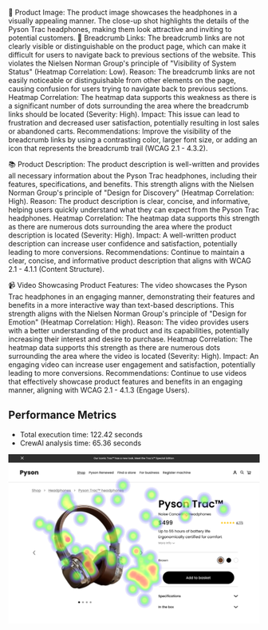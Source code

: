 📸 Product Image: The product image showcases the headphones in a visually appealing manner. The close-up shot highlights the details of the Pyson Trac headphones, making them look attractive and inviting to potential customers. 🔗 Breadcrumb Links: The breadcrumb links are not clearly visible or distinguishable on the product page, which can make it difficult for users to navigate back to previous sections of the website. This violates the Nielsen Norman Group's principle of "Visibility of System Status" (Heatmap Correlation: Low). Reason: The breadcrumb links are not easily noticeable or distinguishable from other elements on the page, causing confusion for users trying to navigate back to previous sections. Heatmap Correlation: The heatmap data supports this weakness as there is a significant number of dots surrounding the area where the breadcrumb links should be located (Severity: High). Impact: This issue can lead to frustration and decreased user satisfaction, potentially resulting in lost sales or abandoned carts. Recommendations: Improve the visibility of the breadcrumb links by using a contrasting color, larger font size, or adding an icon that represents the breadcrumb trail (WCAG 2.1 - 4.3.2).

📚 Product Description: The product description is well-written and provides all necessary information about the Pyson Trac headphones, including their features, specifications, and benefits. This strength aligns with the Nielsen Norman Group's principle of "Design for Discovery" (Heatmap Correlation: High). Reason: The product description is clear, concise, and informative, helping users quickly understand what they can expect from the Pyson Trac headphones. Heatmap Correlation: The heatmap data supports this strength as there are numerous dots surrounding the area where the product description is located (Severity: High). Impact: A well-written product description can increase user confidence and satisfaction, potentially leading to more conversions. Recommendations: Continue to maintain a clear, concise, and informative product description that aligns with WCAG 2.1 - 4.1.1 (Content Structure).

📹 Video Showcasing Product Features: The video showcases the Pyson Trac headphones in an engaging manner, demonstrating their features and benefits in a more interactive way than text-based descriptions. This strength aligns with the Nielsen Norman Group's principle of "Design for Emotion" (Heatmap Correlation: High). Reason: The video provides users with a better understanding of the product and its capabilities, potentially increasing their interest and desire to purchase. Heatmap Correlation: The heatmap data supports this strength as there are numerous dots surrounding the area where the video is located (Severity: High). Impact: An engaging video can increase user engagement and satisfaction, potentially leading to more conversions. Recommendations: Continue to use videos that effectively showcase product features and benefits in an engaging manner, aligning with WCAG 2.1 - 4.1.3 (Engage Users).

## Performance Metrics
- Total execution time: 122.42 seconds
- CrewAI analysis time: 65.36 seconds

![Image 1](heatmaps/p9-1.png)

